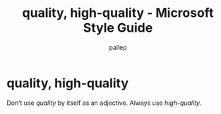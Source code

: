 ﻿---
title: quality, high-quality - Microsoft Style Guide
author: pallep
ms.author: pallep
ms.date: 1/19/2018
ms.topic: article
ms.prod: non-product-specific
---

# quality, high-quality

Don’t use *quality* by itself as an adjective. Always use *high-quality*.

